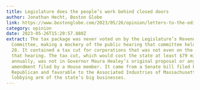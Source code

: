 ```yaml
---
title: Legislature does the people’s work behind closed doors
author: Jonathan Hecht, Boston Globe
link: https://www.bostonglobe.com/2023/05/26/opinion/letters-to-the-editor-legislature-works-behind-closed-doors/
category: opinion
date: 2023-05-26T15:29:57.880Z
extract: The tax package was never voted on by the Legislature’s Revenue
  Committee, making a mockery of the public hearing that committee held on March
  28. It contained a tax cut for corporations that was not even on the agenda at
  that hearing. The tax cut, which would cost the state at least $79 million
  annually, was not in Governor Maura Healey’s original proposal or any bill or
  amendment filed by a House member. It came from a Senate bill filed by a
  Republican and favorable to the Associated Industries of Massachusetts, the
  lobbying arm of the state’s big businesses.
---
```

